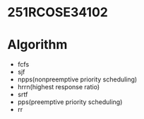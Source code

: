 # 251RCOSE34102

# Algorithm
- fcfs
- sjf
- npps(nonpreemptive priority scheduling)
- hrrn(highest response ratio)
- srtf
- pps(preemptive priority scheduling)
- rr
